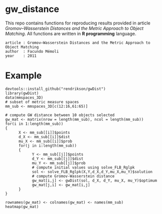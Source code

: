 # gw_distance
This repo contains functions for reproducing results provided in article _Gromov–Wasserstein Distances
and the Metric Approach to Object Matching_. All functions are written in __R programming__ language.
```
article : Gromov–Wasserstein Distances and the Metric Approach to Object Matching
author  : Facundo Mémoli
year    : 2011
```

# Example
```{r}
devtools::install_github("rendrikson/gwDist")
library(gwDist)
data(mmspaces_3D)
# subset of metric measure spaces
mm_sub <- mmspaces_3D[c(12:16,61:65)]

# compute GW distance between 10 objects selected
gw_mat <- matrix(nrow = length(mm_sub), ncol = length(mm_sub))
for(i in 1:length(mm_sub))
{
      X <- mm_sub[[i]]$points
      d_X <- mm_sub[[i]]$dist
      mu_X <- mm_sub[[i]]$prob
      for(j in i:length(mm_sub))
      {
            Y <- mm_sub[[j]]$points
            d_Y <- mm_sub[[j]]$dist
            mu_Y <- mm_sub[[j]]$prob
            # compute initial values using solve_FLB_Rglpk
            sol <- solve_FLB_Rglpk(X,Y,d_X,d_Y,mu_X,mu_Y)$solution
            # compute Gromov-Wasserstein distance 
            gw_mat[i,j] <- gwDist(sol, d_X, d_Y, mu_X, mu_Y)$optimum
            gw_mat[j,i] <- gw_mat[i,j]
      }
}

rownames(gw_mat) <- colnames(gw_mat) <- names(mm_sub)
heatmap(gw_mat)
```
